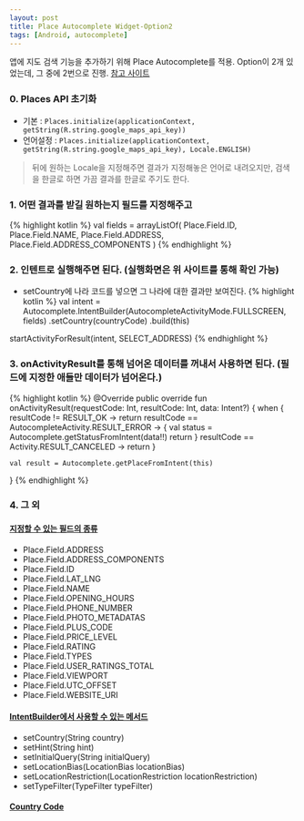 ```yaml
---
layout: post
title: Place Autocomplete Widget-Option2
tags: [Android, autocomplete]
---
```


앱에 지도 검색 기능을 추가하기 위해 Place Autocomplete를 적용.
Option이 2개 있었는데, 그 중에 2번으로 진행. [참고 사이트](https://developers.google.com/places/android-sdk/autocomplete)

### 0. Places API 초기화

* 기본 : `Places.initialize(applicationContext, getString(R.string.google_maps_api_key))`
* 언어설정 : `Places.initialize(applicationContext, getString(R.string.google_maps_api_key), Locale.ENGLISH)`
> 뒤에 원하는 Locale을 지정해주면 결과가 지정해놓은 언어로 내려오지만, 검색을 한글로 하면 가끔 결과를 한글로 주기도 한다.

### 1. 어떤 결과를 받길 원하는지 필드를 지정해주고

{% highlight kotlin %}
val fields = arrayListOf(
                        Place.Field.ID,
                        Place.Field.NAME,
                        Place.Field.ADDRESS,
                        Place.Field.ADDRESS_COMPONENTS
             )
{% endhighlight %}

### 2. 인텐트로 실행해주면 된다. (실행화면은 위 사이트를 통해 확인 가능)

* setCountry에 나라 코드를 넣으면 그 나라에 대한 결과만 보여진다.
{% highlight kotlin %}
val intent = Autocomplete.IntentBuilder(AutocompleteActivityMode.FULLSCREEN, fields)
                        .setCountry(countryCode)
                        .build(this)

startActivityForResult(intent, SELECT_ADDRESS)
{% endhighlight %}

### 3. onActivityResult를 통해 넘어온 데이터를 꺼내서 사용하면 된다. (필드에 지정한 애들만 데이터가 넘어온다.)

{% highlight kotlin %}
@Override
public override fun onActivityResult(requestCode: Int, resultCode: Int, data: Intent?) {
    when {
      resultCode != RESULT_OK -> return
      resultCode == AutocompleteActivity.RESULT_ERROR -> {
      val status = Autocomplete.getStatusFromIntent(data!!)
      return
      }
      resultCode == Activity.RESULT_CANCELED -> return
    }
    
    val result = Autocomplete.getPlaceFromIntent(this)
}
{% endhighlight %}

### 4. 그 외

#### [지정할 수 있는 필드의 종류](https://developers.google.com/places/android-sdk/reference/com/google/android/libraries/places/api/model/Place.Field)

* Place.Field.ADDRESS
* Place.Field.ADDRESS_COMPONENTS
* Place.Field.ID
* Place.Field.LAT_LNG
* Place.Field.NAME
* Place.Field.OPENING_HOURS
* Place.Field.PHONE_NUMBER
* Place.Field.PHOTO_METADATAS
* Place.Field.PLUS_CODE
* Place.Field.PRICE_LEVEL
* Place.Field.RATING
* Place.Field.TYPES
* Place.Field.USER_RATINGS_TOTAL
* Place.Field.VIEWPORT
* Place.Field.UTC_OFFSET
* Place.Field.WEBSITE_URI

#### [IntentBuilder에서 사용할 수 있는 메서드](https://developers.google.com/places/android-sdk/reference/com/google/android/libraries/places/widget/Autocomplete.IntentBuilder)

* setCountry(String country)
* setHint(String hint)
* setInitialQuery(String initialQuery)
* setLocationBias(LocationBias locationBias)
* setLocationRestriction(LocationRestriction locationRestriction)
* setTypeFilter(TypeFilter typeFilter)

#### [Country Code](https://en.wikipedia.org/wiki/ISO_3166-1_alpha-2)